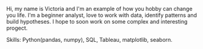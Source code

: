 Hi, my name is Victoria and I'm an example of how you hobby can change you life.
I'm a beginner analyst, love to work with data, identify patterns and build hypotheses.
I hope to soon work on some complex and interesting progect.

Skills: Python(pandas, numpy), SQL, Tableau, matplotlib, seaborn.
